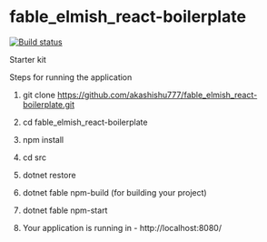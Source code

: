 # fable_elmish_react-boilerplate
[![Build status](https://ci.appveyor.com/api/projects/status/6v6hsquxnja5d2aw?svg=true)](https://ci.appveyor.com/project/akashishu777/fable-elmish-react-boilerplate)

Starter kit

Steps for running the application 

1. git clone https://github.com/akashishu777/fable_elmish_react-boilerplate.git

2. cd fable_elmish_react-boilerplate

3. npm install

4. cd src

5. dotnet restore

6. dotnet fable npm-build (for building your project)

7. dotnet fable npm-start 

8. Your application is running in - http://localhost:8080/
